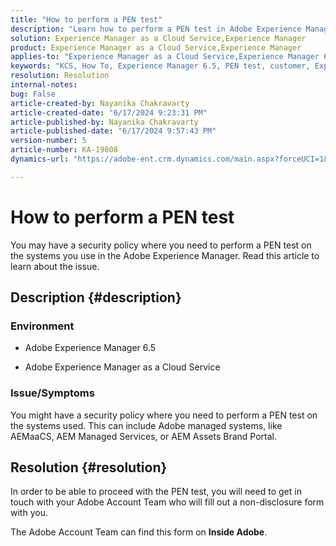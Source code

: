 ```yaml
---
title: "How to perform a PEN test"
description: "Learn how to perform a PEN test in Adobe Experience Manager."
solution: Experience Manager as a Cloud Service,Experience Manager
product: Experience Manager as a Cloud Service,Experience Manager
applies-to: "Experience Manager as a Cloud Service,Experience Manager 6.5"
keywords: "KCS, How To, Experience Manager 6.5, PEN test, customer, Experience Manager cloud service, AEM"
resolution: Resolution
internal-notes: 
bug: False
article-created-by: Nayanika Chakravarty
article-created-date: "6/17/2024 9:23:31 PM"
article-published-by: Nayanika Chakravarty
article-published-date: "6/17/2024 9:57:43 PM"
version-number: 5
article-number: KA-19808
dynamics-url: "https://adobe-ent.crm.dynamics.com/main.aspx?forceUCI=1&pagetype=entityrecord&etn=knowledgearticle&id=8231d3d5-ef2c-ef11-840b-0022480a40c2"

---
```

# How to perform a PEN test


You may have a security policy where you need to perform a PEN test on the systems you use in the Adobe Experience Manager. Read this article to learn about the issue.

## Description {#description}


### <b>Environment</b>

- Adobe Experience Manager 6.5


- Adobe Experience Manager as a Cloud Service




### <b>Issue/Symptoms</b>

You might have a security policy where you need to perform a PEN test on the systems used. This can include Adobe managed systems, like AEMaaCS, AEM Managed Services, or AEM Assets Brand Portal.


## Resolution {#resolution}


In order to be able to proceed with the PEN test, you will need to get in touch with your Adobe Account Team who will fill out a non-disclosure form with you.

The Adobe Account Team can find this form on <b>Inside Adobe</b>.
